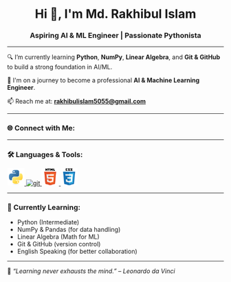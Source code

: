 <h1 align="center">Hi 👋, I'm Md. Rakhibul Islam</h1>
<h3 align="center">Aspiring AI & ML Engineer | Passionate Pythonista</h3>

---

🔍 I’m currently learning **Python**, **NumPy**, **Linear Algebra**, and **Git & GitHub** to build a strong foundation in AI/ML.

🌱 I'm on a journey to become a professional **AI & Machine Learning Engineer**.

📫 Reach me at: **rakhibulislam5055@gmail.com**

---

<h3 align="left">🌐 Connect with Me:</h3>

<!-- You can add your future LinkedIn or GitHub links here -->
<p align="left">
  <!-- Example: -->
  <!-- <a href="https://linkedin.com/in/your-link" target="blank"><img align="center" src="https://cdn.jsdelivr.net/npm/simple-icons@v3/icons/linkedin.svg" alt="rakhibulislam" height="30" width="40" /></a> -->
</p>

---

<h3 align="left">🛠️ Languages & Tools:</h3>

<p align="left">
  <a href="https://www.python.org" target="_blank" rel="noreferrer">
    <img src="https://raw.githubusercontent.com/devicons/devicon/master/icons/python/python-original.svg" alt="python" width="40" height="40"/>
  </a>
  <a href="https://git-scm.com/" target="_blank" rel="noreferrer">
    <img src="https://www.vectorlogo.zone/logos/git-scm/git-scm-icon.svg" alt="git" width="40" height="40"/>
  </a>
  <a href="https://www.w3.org/html/" target="_blank" rel="noreferrer">
    <img src="https://raw.githubusercontent.com/devicons/devicon/master/icons/html5/html5-original-wordmark.svg" alt="html5" width="40" height="40"/>
  </a>
  <a href="https://www.w3schools.com/css/" target="_blank" rel="noreferrer">
    <img src="https://raw.githubusercontent.com/devicons/devicon/master/icons/css3/css3-original-wordmark.svg" alt="css3" width="40" height="40"/>
  </a>
</p>

---

<h3 align="left">🚀 Currently Learning:</h3>

- Python (Intermediate)
- NumPy & Pandas (for data handling)
- Linear Algebra (Math for ML)
- Git & GitHub (version control)
- English Speaking (for better collaboration)

---

📘 *“Learning never exhausts the mind.” – Leonardo da Vinci*

